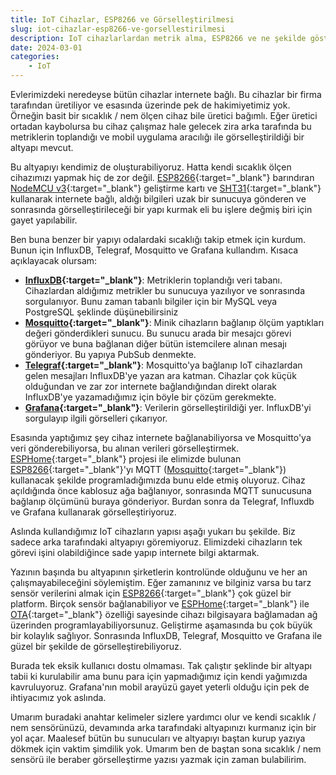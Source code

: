 ```yaml
---
title: IoT Cihazlar, ESP8266 ve Görselleştirilmesi
slug: iot-cihazlar-esp8266-ve-gorsellestirilmesi
description: IoT cihazlarlardan metrik alma, ESP8266 ve ne şekilde gösterilebileceği üzerine.
date: 2024-03-01
categories:
    - IoT
---
```


Evlerimizdeki neredeyse bütün cihazlar internete bağlı. Bu cihazlar bir firma tarafından üretiliyor
ve esasında üzerinde pek de hakimiyetimiz yok. Örneğin basit bir sıcaklık / nem ölçen cihaz bile
üretici bağımlı. Eğer üretici ortadan kaybolursa bu cihaz çalışmaz hale gelecek zira arka tarafında
bu metriklerin toplandığı ve mobil uygulama aracılığı ile görselleştirildiği bir altyapı mevcut.

<!-- more -->

Bu altyapıyı kendimiz de oluşturabiliyoruz. Hatta kendi sıcaklık ölçen cihazımızı yapmak hiç de zor
değil. [ESP8266][esp8266]{:target="_blank"} barındıran [NodeMCU v3][nodemcu]{:target="_blank"}
geliştirme kartı ve [SHT31][sht31]{:target="_blank"} kullanarak internete bağlı, aldığı bilgileri
uzak bir sunucuya gönderen ve sonrasında görselleştirileceği bir yapı kurmak eli bu işlere değmiş
biri için gayet yapılabilir.

Ben buna benzer bir yapıyı odalardaki sıcaklığı takip etmek için kurdum. Bunun için InfluxDB, Telegraf, Mosquitto ve Grafana kullandım. Kısaca açıklayacak olursam:

- __[InfluxDB][influxdb]{:target="_blank"}__: Metriklerin toplandığı veri tabanı. Cihazlardan
  aldığımız metrikler bu sunucuya yazılıyor ve sonrasında sorgulanıyor. Bunu zaman tabanlı bilgiler
  için bir MySQL veya PostgreSQL şeklinde düşünebilirsiniz
- __[Mosquitto][mosquitto]{:target="_blank"}__: Minik cihazların bağlanıp ölçüm yaptıkları değeri
  gönderdikleri sunucu. Bu sunucu arada bir mesajcı görevi görüyor ve buna bağlanan diğer bütün
  istemcilere alınan mesajı gönderiyor. Bu yapıya PubSub denmekte.
- __[Telegraf][telegraf]{:target="_blank"}__: Mosquitto'ya bağlanıp IoT cihazlardan gelen mesajları
  InfluxDB'ye yazan ara katman. Cihazlar çok küçük olduğundan ve zar zor internete bağlandığından
  direkt olarak InfluxDB'ye yazamadığımız için böyle bir çözüm gerekmekte.
- __[Grafana][grafana]{:target="_blank"}__: Verilerin görselleştirildiği yer. InfluxDB'yi sorgulayıp
  ilgili görselleri çıkarıyor.

Esasında yaptığımız şey cihaz internete bağlanabiliyorsa ve Mosquitto'ya veri gönderebiliyorsa, bu
alınan verileri görselleştirmek. [ESPHome][esphome]{:target="_blank"} projesi ile elimizde bulunan
[ESP8266][esp8266]{:target="_blank"}'yı MQTT ([Mosquitto][mosquitto]{:target="_blank"}) kullanacak
şekilde programladığımızda bunu elde etmiş oluyoruz. Cihaz açıldığında önce kablosuz ağa bağlanıyor,
sonrasında MQTT sunucusuna bağlanıp ölçümünü buraya gönderiyor. Burdan sonra da Telegraf, Influxdb
ve Grafana kullanarak görselleştiriyoruz.

Aslında kullandığımız IoT cihazların yapısı aşağı yukarı bu şekilde. Biz sadece arka tarafındaki
altyapıyı göremiyoruz. Elimizdeki cihazların tek görevi işini olabildiğince sade yapıp internete
bilgi aktarmak.

Yazının başında bu altyapının şirketlerin kontrolünde olduğunu ve her an çalışmayabileceğini
söylemiştim. Eğer zamanınız ve bilginiz varsa bu tarz sensör verilerini almak için
[ESP8266][esp8266]{:target="_blank"} çok güzel bir platform. Birçok sensör bağlanabiliyor ve
[ESPHome][esphome]{:target="_blank"} ile [OTA][ota]{:target="_blank"} özelliği sayesinde cihazı
bilgisayara bağlamadan ağ üzerinden programlayabiliyorsunuz. Geliştirme aşamasında bu çok büyük bir
kolaylık sağlıyor. Sonrasında InfluxDB, Telegraf, Mosquitto ve Grafana ile güzel bir şekilde de
görselleştirebiliyoruz.

Burada tek eksik kullanıcı dostu olmaması. Tak çalıştır şeklinde bir altyapı tabii ki kurulabilir ama bunu para için yapmadığımız için kendi yağımızda kavruluyoruz. Grafana'nın mobil arayüzü gayet yeterli olduğu için pek de ihtiyacımız yok aslında.

Umarım buradaki anahtar kelimeler sizlere yardımcı olur ve kendi sıcaklık / nem sensörünüzü,
devamında arka tarafındaki altyapınızı kurmanız için bir yol açar. Maalesef bütün bu sunucuları ve
altyapıyı baştan kurup yazıya dökmek için vaktim şimdilik yok. Umarım ben de baştan sona sıcaklık /
nem sensörü ile beraber görselleştirme yazısı yazmak için zaman bulabilirim.

[influxdb]:   https://www.influxdata.com
[mosquitto]:  http://mosquitto.org
[telegraf]:   https://www.influxdata.com/time-series-platform/telegraf/
[grafana]:    https://grafana.com
[esp8266]:    https://en.wikipedia.org/wiki/ESP8266
[sht31]:      https://www.direnc.net/sht31-sicaklik-ve-nem-sensoru-modulu-i2c-13815
[esphome]:    https://esphome.io
[ota]:        https://en.wikipedia.org/wiki/Over-the-air_update
[nodemcu]:    https://www.robotistan.com/nodemcu-lolin-esp8266-gelistirme-karti-usb-chip-ch340

